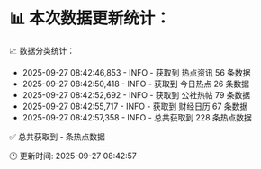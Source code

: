 📊 本次数据更新统计：
==========================

📈 数据分类统计：
- 2025-09-27 08:42:46,853 - INFO - 获取到 热点资讯 56 条数据
- 2025-09-27 08:42:50,418 - INFO - 获取到 今日热点 26 条数据
- 2025-09-27 08:42:52,692 - INFO - 获取到 公社热帖 79 条数据
- 2025-09-27 08:42:55,717 - INFO - 获取到 财经日历 67 条数据
- 2025-09-27 08:42:57,358 - INFO - 总共获取到 228 条热点数据

✅ 总共获取到 - 条热点数据

🕐 更新时间: 2025-09-27 08:42:57

